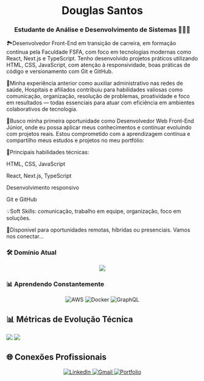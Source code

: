 

<h1 align="center">Douglas Santos</h1>
<h3 align="center">Estudante de Análise e Desenvolvimento de Sistemas 👨🏻‍💻</h3>


🏞️Desenvolvedor Front-End em transição de carreira, em formação contínua pela Faculdade FSFA, com foco em tecnologias modernas como React, Next.js e TypeScript. Tenho desenvolvido projetos práticos utilizando HTML, CSS, JavaScript, com atenção à responsividade, boas práticas de código e versionamento com Git e GitHub.

💼Minha experiência anterior como auxiliar administrativo nas redes de saúde, Hospitais e afiliados contribuiu para habilidades valiosas como comunicação, organização, resolução de problemas, proatividade e foco em resultados — todas essenciais para atuar com eficiência em ambientes colaborativos de tecnologia.

📌Busco minha primeira oportunidade como Desenvolvedor
Web Front-End Júnior, onde eu possa aplicar meus conhecimentos e continuar evoluindo com projetos reais.
Estou comprometido com a aprendizagem contínua e compartilho meus estudos e projetos no meu portfólio:


🔧Principais habilidades técnicas:

HTML, CSS, JavaScript

React, Next.js, TypeScript

Desenvolvimento responsivo

Git e GitHub

💡Soft Skills: comunicação, trabalho em equipe, organização,
foco em soluções.

📍Disponível para oportunidades remotas, híbridas ou
presenciais.
Vamos nos conectar…

 ### 🛠️ Domínio Atual
<p align="center">
  <a href="https://skillicons.dev">
    <img src="https://skillicons.dev/icons?i=git,react,nextjs,ts,nodejs, postgres, postman,py,mysql,vscode,js,c, sqlite, supabase" />
  </a>
</p>

 ### 📊 Aprendendo Constantemente
<div align="center">
  <img src="https://img.shields.io/badge/AWS-232F3E?style=for-the-badge&logo=amazonaws&logoColor=white" alt="AWS" />
  <img src="https://img.shields.io/badge/Docker-2CA5E0?style=for-the-badge&logo=docker&logoColor=white" alt="Docker" />
  <img src="https://img.shields.io/badge/GraphQL-E434AA?style=for-the-badge&logo=graphql&logoColor=white" alt="GraphQL" />
</div>


 ## 📊 Métricas de Evolução Técnica

![](http://github-profile-summary-cards.vercel.app/api/cards/repos-per-language?username=fera-programador&hide=Html&theme=nord_dark)
![](https://github-readme-stats.vercel.app/api/top-langs/?username=fera-programador&theme=radical&hide_border=false&include_all_commits=true&count_private=true&layout=compact)

 ## 🌐 Conexões Profissionais
<div align="center">
  <a href="https://www.linkedin.com/in/douglas-souza-dos-santos-113211261" target="_blank">
    <img src="https://img.shields.io/badge/LinkedIn-0077B5?style=for-the-badge&logo=linkedin&logoColor=white" alt="LinkedIn"/>
  </a>
  <a href="mailto:dsdouglas13@gmail.com">
    <img src="https://img.shields.io/badge/Gmail-D14836?style=for-the-badge&logo=gmail&logoColor=white" alt="Gmail"/>
  </a>
  <a href="https://douglasdev.vercel.app" target="_blank">
    <img src="https://img.shields.io/badge/Portfolio-%23000000.svg?style=for-the-badge&logo=firefox&logoColor=#FF7139" alt="Portfolio"/>
  </a>
</div>

 
    
